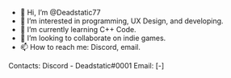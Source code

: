 - 👋 Hi, I’m @Deadstatic77
- 👀 I’m interested in programming, UX Design, and developing.
- 🌱 I’m currently learning C++ Code.
- 💞️ I’m looking to collaborate on indie games.
- 📫 How to reach me: Discord, email.

Contacts:
Discord - Deadstatic#0001
Email: [-]


<!---
Deadstatic77/Deadstatic77 is a ✨ special ✨ repository because its `README.md` (this file) appears on your GitHub profile.
You can click the Preview link to take a look at your changes.
--->
